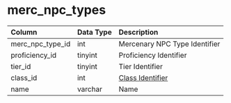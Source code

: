 # merc\_npc\_types

| Column | Data Type | Description |
| :--- | :--- | :--- |
| merc\_npc\_type\_id | int | Mercenary NPC Type Identifier |
| proficiency\_id | tinyint | Proficiency Identifier |
| tier\_id | tinyint | Tier Identifier |
| class\_id | int | [Class Identifier](https://eqemu.gitbook.io/server/categories/reference-lists/class-list) |
| name | varchar | Name |

